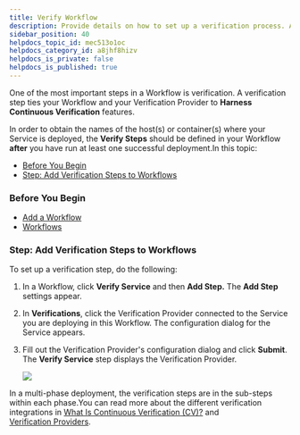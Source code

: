 ```yaml
---
title: Verify Workflow
description: Provide details on how to set up a verification process. A verification step ties your Workflow and your Verification Provider to Harness Continuous Verification features.
sidebar_position: 40
helpdocs_topic_id: mec513o1oc
helpdocs_category_id: a8jhf8hizv
helpdocs_is_private: false
helpdocs_is_published: true
---
```


One of the most important steps in a Workflow is verification. A verification step ties your Workflow and your Verification Provider to **Harness Continuous Verification** features.

In order to obtain the names of the host(s) or container(s) where your Service is deployed, the **Verify Steps** should be defined in your Workflow **after** you have run at least one successful deployment.In this topic:

* [Before You Begin](#before_you_begin)
* [Step: Add Verification Steps to Workflows](#add_verify_step_workflows)


### Before You Begin

* [Add a Workflow](tags-how-tos.md)
* [Workflows](workflow-configuration.md)


### Step: Add Verification Steps to Workflows

To set up a verification step, do the following:

1. In a Workflow, click **Verify Service** and then **Add Step.** The **Add Step** settings appear.
2. In **Verifications**, click the Verification Provider connected to the Service you are deploying in this Workflow. The configuration dialog for the Service appears.
3. Fill out the Verification Provider's configuration dialog and click **Submit**. The **Verify Service** step displays the Verification Provider.

   ![](./static/verify-workflow-new-template-220.png)

In a multi-phase deployment, the verification steps are in the sub-steps within each phase.You can read more about the different verification integrations in [What Is Continuous Verification (CV)?](https://harness.helpdocs.io/article/ina58fap5y-what-is-cv) and [Verification Providers](../../../firstgen-platform/account/manage-connectors/verification-providers.md).

